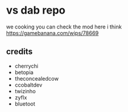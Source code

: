 # vs dab repo
we cooking
you can check the mod here i think https://gamebanana.com/wips/78669
## credits
* cherrychi
* betopia
* theconcealedcow
* ccobaltdev
* twizinho
* zyflx
* bluetoot
